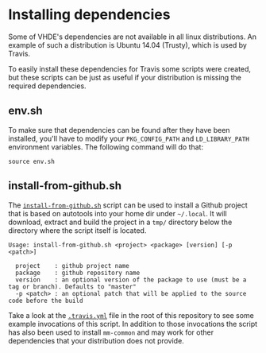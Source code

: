 # Installing dependencies

Some of VHDE's dependencies are not available in all linux distributions.
An example of such a distribution is Ubuntu 14.04 (Trusty), which is used by
Travis.

To easily install these dependencies for Travis some scripts were created,
but these scripts can be just as useful if your distribution is missing
the required dependencies.

## env.sh

To make sure that dependencies can be found after they have been installed,
you'll have to modify your `PKG_CONFIG_PATH` and `LD_LIBRARY_PATH` environment
variables. The following command will do that:

    source env.sh

## install-from-github.sh

The [`install-from-github.sh`](install-from-github.sh) script can be used to
install a Github project that is based on autotools into your home dir under
`~/.local`. It will download, extract and build the project in a `tmp/`
directory below the directory where the script itself is located.

```
Usage: install-from-github.sh <project> <package> [version] [-p <patch>]

  project    : github project name
  package    : github repository name
  version    : an optional version of the package to use (must be a tag or branch). Defaults to "master"
  -p <patch> : an optional patch that will be applied to the source code before the build
```

Take a look at the [`.travis.yml`](/.travis.yml) file in the root of this
repository to see some example invocations of this script. In addition to those
invocations the script has also been used to install `mm-common` and may work
for other dependencies that your distribution does not provide.


